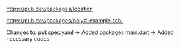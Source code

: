 https://pub.dev/packages/location

https://pub.dev/packages/poly#-example-tab-

Changes to:
pubspec.yaml -> Added packages
main.dart -> Added necessary codes